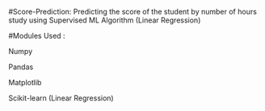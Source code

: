 #Score-Prediction:
Predicting the score of the student by number of hours study using Supervised ML Algorithm (Linear Regression)

#Modules Used :

Numpy

Pandas

Matplotlib

Scikit-learn (Linear Regression)
